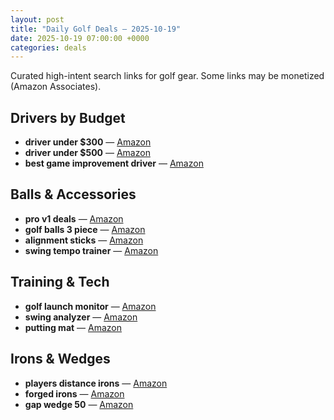 ```yaml
---
layout: post
title: "Daily Golf Deals — 2025-10-19"
date: 2025-10-19 07:00:00 +0000
categories: deals
---
```


Curated high-intent search links for golf gear. Some links may be monetized (Amazon Associates).

## Drivers by Budget
- **driver under $300** — [Amazon](https://www.amazon.com/s?k=driver%20under%20%24300&tag=guildofgolfde-20)
- **driver under $500** — [Amazon](https://www.amazon.com/s?k=driver%20under%20%24500&tag=guildofgolfde-20)
- **best game improvement driver** — [Amazon](https://www.amazon.com/s?k=best%20game%20improvement%20driver&tag=guildofgolfde-20)

## Balls & Accessories
- **pro v1 deals** — [Amazon](https://www.amazon.com/s?k=pro%20v1%20deals&tag=guildofgolfde-20)
- **golf balls 3 piece** — [Amazon](https://www.amazon.com/s?k=golf%20balls%203%20piece&tag=guildofgolfde-20)
- **alignment sticks** — [Amazon](https://www.amazon.com/s?k=alignment%20sticks&tag=guildofgolfde-20)
- **swing tempo trainer** — [Amazon](https://www.amazon.com/s?k=swing%20tempo%20trainer&tag=guildofgolfde-20)

## Training & Tech
- **golf launch monitor** — [Amazon](https://www.amazon.com/s?k=golf%20launch%20monitor&tag=guildofgolfde-20)
- **swing analyzer** — [Amazon](https://www.amazon.com/s?k=swing%20analyzer&tag=guildofgolfde-20)
- **putting mat** — [Amazon](https://www.amazon.com/s?k=putting%20mat&tag=guildofgolfde-20)

## Irons & Wedges
- **players distance irons** — [Amazon](https://www.amazon.com/s?k=players%20distance%20irons&tag=guildofgolfde-20)
- **forged irons** — [Amazon](https://www.amazon.com/s?k=forged%20irons&tag=guildofgolfde-20)
- **gap wedge 50** — [Amazon](https://www.amazon.com/s?k=gap%20wedge%2050&tag=guildofgolfde-20)


